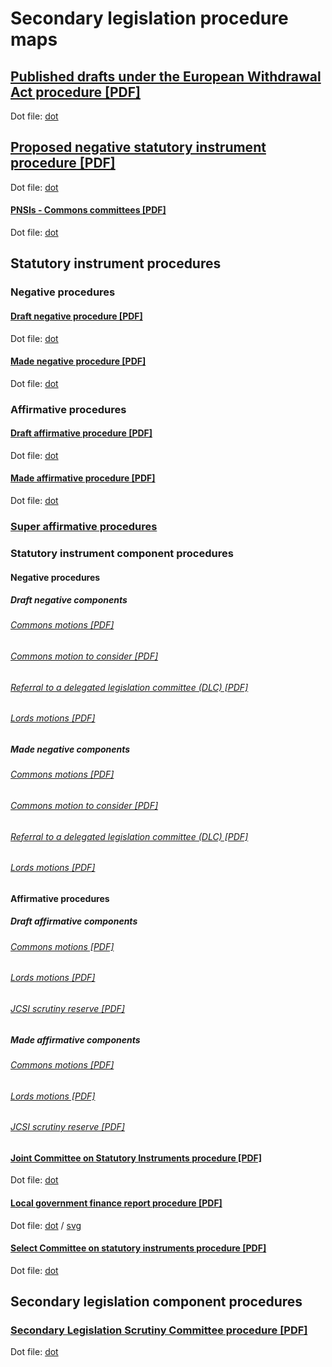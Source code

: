 # Secondary legislation procedure maps



## [Published drafts under the European Withdrawal Act procedure [PDF]](published-drafts-under-euwa/published-drafts-under-euwa.pdf)

Dot file: [dot](published-drafts-under-euwa/published-drafts-under-euwa.dot) 

## [Proposed negative statutory instrument procedure [PDF]](proposed-negative-sis/proposed-negative-sis.pdf)

Dot file: [dot](proposed-negative-sis/proposed-negative-sis.dot) 

#### [PNSIs - Commons committees [PDF]](proposed-negative-sis/commons-committees/commons-committees.pdf)

Dot file: [dot](proposed-negative-sis/commons-committees/commons-committees.dot)

## Statutory instrument procedures

### Negative procedures

#### [Draft negative procedure [PDF]](statutory-instruments/negative-procedures/draft/draft-negative.pdf)

Dot file: [dot](statutory-instruments/negative-procedures/draft/draft-negative.dot) 

#### [Made negative procedure [PDF]](statutory-instruments/negative-procedures/made/made-negative.pdf)

Dot file: [dot](statutory-instruments/negative-procedures/made/made-negative.dot) 

### Affirmative procedures

#### [Draft affirmative procedure [PDF]](statutory-instruments/affirmative-procedures/draft/draft-affirmative.pdf)

Dot file: [dot](statutory-instruments/affirmative-procedures/draft/draft-affirmative.dot) 

#### [Made affirmative procedure [PDF]](statutory-instruments/affirmative-procedures/made/made-affirmative.pdf)

Dot file: [dot](statutory-instruments/affirmative-procedures/made/made-affirmative.dot)

### [Super affirmative procedures](statutory-instruments/super-affirmative-procedures)

### Statutory instrument component procedures

#### Negative procedures

##### Draft negative components

###### [Commons motions [PDF]](statutory-instruments/negative-procedures/draft/components/motions/commons-motions/commons-motions.pdf)

###### [Commons motion to consider [PDF]](statutory-instruments/negative-procedures/draft/components/motions/commons-motions/motions-to-consider/commons-motion-to-consider.pdf)

###### [Referral to a delegated legislation committee (DLC) [PDF]]( statutory-instruments/negative-procedures/draft/components/referral-to-delegated-legislation-committee/delegated-legislation-referral.pdf)

###### [Lords motions [PDF]](statutory-instruments/negative-procedures/draft/components/motions/lords-motions/lords-motions-draft-negative.pdf)

##### Made negative components

###### [Commons motions [PDF]](statutory-instruments/negative-procedures/made/components/motions/commons-motions/commons-motions.pdf)

###### [Commons motion to consider [PDF]](statutory-instruments/negative-procedures/made/components/motions/commons-motions/motions-to-consider/commons-motion-to-consider.pdf)

###### [Referral to a delegated legislation committee (DLC) [PDF]]( statutory-instruments/negative-procedures/made/components/referral-to-delegated-legislation-committee/delegated-legislation-referral.pdf)

###### [Lords motions [PDF]](statutory-instruments/negative-procedures/made/components/motions/lords-motions/lords-motions-made-negative.pdf)

#### Affirmative procedures

##### Draft affirmative components

###### [Commons motions [PDF]](statutory-instruments/affirmative-procedures/draft/components/motions/commons-motions/commons-motions-draft-affirmative.pdf)

###### [Lords motions [PDF]](statutory-instruments/affirmative-procedures/draft/components/motions/lords-motions/lords-motions-draft-affirmative.pdf)

###### [JCSI scrutiny reserve [PDF]](statutory-instruments/affirmative-procedures/draft/components/jcsi-scrutiny-reserve/jcsi-scrutiny-reserve-draft-affirmative.pdf)

##### Made affirmative components

###### [Commons motions [PDF]](statutory-instruments/affirmative-procedures/made/components/motions/commons-motions/commons-motions-made-affirmative.pdf)

###### [Lords motions [PDF]](statutory-instruments/affirmative-procedures/made/components/motions/lords-motions/lords-motions-made-affirmative.pdf)

###### [JCSI scrutiny reserve [PDF]](statutory-instruments/affirmative-procedures/made/components/jcsi-scrutiny-reserve/jcsi-scrutiny-reserve-made-affirmative.pdf)


#### [Joint Committee on Statutory Instruments procedure [PDF]](statutory-instruments/components/jcsi/jcsi.pdf)

Dot file: [dot](statutory-instruments/components/jcsi/jcsi.dot)

#### [Local government finance report procedure [PDF]](statutory-instruments/components/local-government-finance-report/local-government-finance-report.pdf)

Dot file: [dot](statutory-instruments/components/local-government-finance-report/local-government-finance-report.dot) / [svg](statutory-instruments/components/local-government-finance-report/local-government-finance-report.svg)

#### [Select Committee on statutory instruments procedure [PDF]](statutory-instruments/components/scsi/scsi.pdf)

Dot file: [dot](statutory-instruments/components/scsi/scsi.dot) 

## Secondary legislation component procedures

### [Secondary Legislation Scrutiny Committee procedure [PDF]](components/slsc/slsc.pdf)

Dot file: [dot](components/slsc/slsc.dot) 
